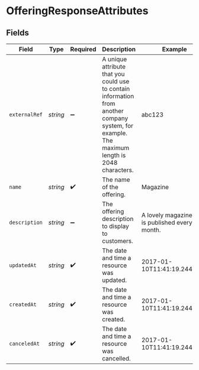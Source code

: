 # OfferingResponseAttributes


## Fields

| Field                                                                                                                                         | Type                                                                                                                                          | Required                                                                                                                                      | Description                                                                                                                                   | Example                                                                                                                                       |
| --------------------------------------------------------------------------------------------------------------------------------------------- | --------------------------------------------------------------------------------------------------------------------------------------------- | --------------------------------------------------------------------------------------------------------------------------------------------- | --------------------------------------------------------------------------------------------------------------------------------------------- | --------------------------------------------------------------------------------------------------------------------------------------------- |
| `externalRef`                                                                                                                                 | *string*                                                                                                                                      | :heavy_minus_sign:                                                                                                                            | A unique attribute that you could use to contain information from another company system, for example. The maximum length is 2048 characters. | abc123                                                                                                                                        |
| `name`                                                                                                                                        | *string*                                                                                                                                      | :heavy_check_mark:                                                                                                                            | The name of the offering.                                                                                                                     | Magazine                                                                                                                                      |
| `description`                                                                                                                                 | *string*                                                                                                                                      | :heavy_minus_sign:                                                                                                                            | The offering description to display to customers.                                                                                             | A lovely magazine that is published every month.                                                                                              |
| `updatedAt`                                                                                                                                   | *string*                                                                                                                                      | :heavy_check_mark:                                                                                                                            | The date and time a resource was updated.                                                                                                     | 2017-01-10T11:41:19.244842Z                                                                                                                   |
| `createdAt`                                                                                                                                   | *string*                                                                                                                                      | :heavy_check_mark:                                                                                                                            | The date and time a resource was created.                                                                                                     | 2017-01-10T11:41:19.244842Z                                                                                                                   |
| `canceledAt`                                                                                                                                  | *string*                                                                                                                                      | :heavy_check_mark:                                                                                                                            | The date and time a resource was cancelled.                                                                                                   | 2017-01-10T11:41:19.244842Z                                                                                                                   |